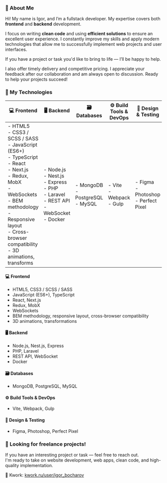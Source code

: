 ### 🧠 About Me

Hi! My name is Igor, and I’m a fullstack developer. My expertise covers both **frontend** and **backend** development.

I focus on writing **clean code** and using **efficient solutions** to ensure an excellent user experience. I constantly improve my skills and apply modern technologies that allow me to successfully implement web projects and user interfaces.

If you have a project or task you'd like to bring to life — I’ll be happy to help.

I also offer timely delivery and competitive pricing. I appreciate your feedback after our collaboration and am always open to discussion. Ready to help your projects succeed!

### 🧰 My Technologies

| 💻 Frontend                                                                                                                                                                                                                                 | 🖥 Backend                                                                                          | 🗃 Databases                          | ⚙️ Build Tools & DevOps       | 🎨 Design & Testing                       |
| ------------------------------------------------------------------------------------------------------------------------------------------------------------------------------------------------------------------------------------------- | -------------------------------------------------------------------------------------------------- | ------------------------------------ | ----------------------------- | ----------------------------------------- |
| - HTML5<br>- CSS3 / SCSS / SASS<br>- JavaScript (ES6+)<br>- TypeScript<br>- React<br>- Next.js<br>- Redux, MobX<br>- WebSockets<br>- BEM methodology<br>- Responsive layout<br>- Cross-browser compatibility<br>- 3D animations, transforms | - Node.js<br>- Nest.js<br>- Express<br>- PHP<br>- Laravel<br>- REST API<br>- WebSocket<br>- Docker | - MongoDB<br>- PostgreSQL<br>- MySQL | - Vite<br>- Webpack<br>- Gulp | - Figma<br>- Photoshop<br>- Perfect Pixel |

#### 💻 Frontend

- HTML5, CSS3 / SCSS / SASS
- JavaScript (ES6+), TypeScript
- React, Next.js
- Redux, MobX
- WebSockets
- BEM methodology, responsive layout, cross-browser compatibility
- 3D animations, transformations

#### 🖥 Backend

- Node.js, Nest.js, Express
- PHP, Laravel
- REST API, WebSocket
- Docker

#### 🗃 Databases

- MongoDB, PostgreSQL, MySQL

#### ⚙️ Build Tools & DevOps

- Vite, Webpack, Gulp

#### 🎨 Design & Testing

- Figma, Photoshop, Perfect Pixel

### 🚀 Looking for freelance projects!

If you have an interesting project or task — feel free to reach out.  
I'm ready to take on website development, web apps, clean code, and high-quality implementation.

💼 Kwork: [kwork.ru/user/igor_bocharov](https://kwork.ru/user/igor_bocharov)
